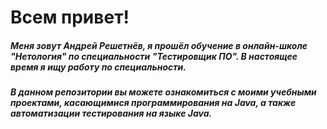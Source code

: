 # Всем привет!

##### Меня зовут Андрей Решетнёв, я прошёл обучение в онлайн-школе "Нетология" по специальности "Тестировщик ПО". В настоящее время я ищу работу по специальности.

##### В данном репозитории вы можете ознакомиться с моими учебными проектами, касающимися программирования на Java, а также автоматизации тестирования на языке Java.
